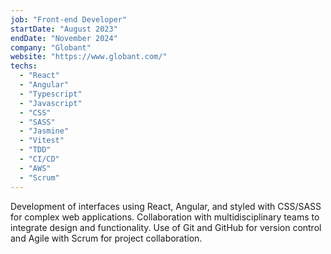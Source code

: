 ```yaml
---
job: "Front-end Developer"
startDate: "August 2023"
endDate: "November 2024"
company: "Globant"
website: "https://www.globant.com/"
techs:
  - "React"
  - "Angular"
  - "Typescript"
  - "Javascript"
  - "CSS"
  - "SASS"
  - "Jasmine"
  - "Vitest"
  - "TDD"
  - "CI/CD"
  - "AWS"
  - "Scrum"
---
```


Development of interfaces using React, Angular, and styled with CSS/SASS for complex web applications. Collaboration with multidisciplinary teams to integrate design and functionality. Use of Git and GitHub for version control and Agile with Scrum for project collaboration.
